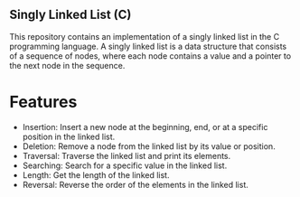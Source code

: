 ## Singly Linked List (C)
This repository contains an implementation of a singly linked list in the C programming language. A singly linked list is a data structure that consists of a sequence of nodes, where each node contains a value and a pointer to the next node in the sequence.

# Features
* Insertion: Insert a new node at the beginning, end, or at a specific position in the linked list.
* Deletion: Remove a node from the linked list by its value or position.
* Traversal: Traverse the linked list and print its elements.
* Searching: Search for a specific value in the linked list.
* Length: Get the length of the linked list.
* Reversal: Reverse the order of the elements in the linked list.
